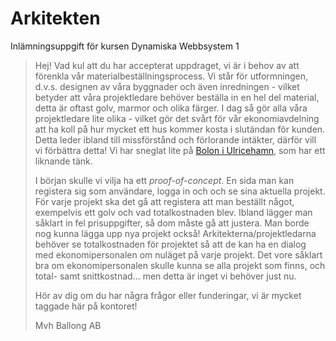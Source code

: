 # Arkitekten
Inlämningsuppgift för kursen Dynamiska Webbsystem 1


> Hej! Vad kul att du har accepterat uppdraget, vi är i behov av att förenkla vår materialbeställningsprocess. Vi står för utformningen, d.v.s. designen av våra byggnader och även inredningen - vilket betyder att våra projektledare behöver beställa in en hel del material, detta är oftast golv, marmor och olika färger.
> I dag så gör alla våra projektledare lite olika - vilket gör det svårt för vår ekonomiavdelning att ha koll på hur mycket ett hus kommer kosta i slutändan för kunden. Detta leder ibland till missförstånd och förlorande intäkter, därför vill vi förbättra detta! Vi har sneglat lite på [Bolon i Ulricehamn](https://www.google.com/search?client=safari&rls=en&sxsrf=ACYBGNSX0LqlJjYb3I7vxLeQuQU1fsN8Gw%3A1574085016703&ei=mKHSXcLHKqz3qwGr3qmABQ&q=bolon+ulricehamn&oq=bolon+ulr&gs_l=psy-ab.3.0.0l2j0i8i30l6j38.2560.5156..6169...0.2..0.105.517.5j1......0....1..gws-wiz.......0i71j0i67j0i203j33i160.9OLgLvndooA), som har ett liknande tänk.
> 
> I början skulle vi vilja ha ett *proof-of-concept*. En sida man kan registera sig som användare, logga in och och se sina aktuella projekt. För varje projekt ska det gå att registera att man beställt något, exempelvis ett golv och vad totalkostnaden blev. Ibland lägger man såklart in fel prisuppgifter, så dom måste gå att justera. Man borde nog kunna lägga upp nya projekt också!
> Arkitekterna/projektledarna behöver se totalkostnaden för projektet så att de kan ha en dialog med ekonomipersonalen om nuläget på varje projekt. Det vore såklart bra om ekonomipersonalen skulle kunna se alla projekt som finns, och total- samt snittkostnad... men detta är inget vi behöver just nu.
> 
> Hör av dig om du har några frågor eller funderingar, vi är mycket taggade här på kontoret!
> 
> 
> Mvh
> Ballong AB
